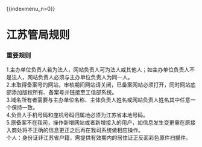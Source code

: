 {{indexmenu_n>0}}

# 江苏管局规则

### 重要规则

1.主办单位负责人若为法人，网站负责人可为法人或其他人；如主办单位负责人不是法人，网站负责人必须与主办单位负责人为同一人。  
2.未取得备案号的网站，审核期间网站请关闭，已备案网站必须打开，同时网站底部添加版权所有、备案号并链接至工信部系统。  
3.域名所有者需要与主办单位名称、主体负责人姓名或网站负责人姓名其中任意一个保持一致。  
4.负责人手机号码和座机号码归属地必须为江苏省本地号码。  
5.原备案不在我司，操作新增网站或者新增接入的用户，如信息发生变更需在原接入商处将不正确的信息更正之后再在我司系统做相应操作。  
个人：身份证非江苏省户籍，需提供有效期内的居住证正反面彩色原件扫描件。

